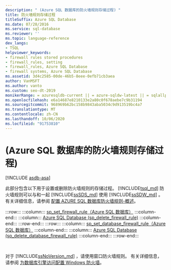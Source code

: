 ```yaml
---
description: " (Azure SQL 数据库的防火墙规则存储过程) "
title: 防火墙规则存储过程
titleSuffix: Azure SQL Database
ms.date: 07/28/2016
ms.service: sql-database
ms.reviewer: ''
ms.topic: language-reference
dev_langs:
- TSQL
helpviewer_keywords:
- firewall rules stored procedures
- firewall_rules, setting
- firewall_rules, Azure SQL Database
- firewall systems, Azure SQL Database
ms.assetid: 3d4c2585-00de-46b5-8eee-0efb71cb3aea
author: VanMSFT
ms.author: vanto
ms.custom: seo-dt-2019
monikerRange: = azuresqldb-current || = azure-sqldw-latest || = sqlallproducts-allversions
ms.openlocfilehash: e6a14687e8210133e2a80c0f678aebe7c9b31194
ms.sourcegitcommit: 968969b62bc158b9843aba5034c9d913519bc4a7
ms.translationtype: MT
ms.contentlocale: zh-CN
ms.lasthandoff: 10/06/2020
ms.locfileid: "91753810"
---
```

# <a name="firewall-rules-stored-procedures-azure-sql-database"></a> (Azure SQL 数据库的防火墙规则存储过程) 
[!INCLUDE [asdb-asa](../../includes/applies-to-version/asdb-asa.md)]

  此部分包含以下用于设置或删除防火墙规则的存储过程。 [!INCLUDE[tsql_md](../../includes/tsql-md.md)] 防火墙规则可以与和一起 [!INCLUDE[ssSDS_md](../../includes/sssds-md.md)] 使用 [!INCLUDE[ssSDW_md](../../includes/sssdw-md.md)] 。 有关详细信息，请参阅 [配置 AZURE SQL 数据库防火墙规则-概述](/azure/azure-sql/database/firewall-configure)。

:::row:::
    :::column:::
        [sp_set_firewall_rule（Azure SQL 数据库）](../../relational-databases/system-stored-procedures/sp-set-firewall-rule-azure-sql-database.md)
    :::column-end:::
    :::column:::
        [Azure SQL Database &#40;sp_delete_firewall_rule&#41;](../../relational-databases/system-stored-procedures/sp-delete-firewall-rule-azure-sql-database.md)
    :::column-end:::
:::row-end:::
:::row:::
    :::column:::
        [sp_set_database_firewall_rule（Azure SQL 数据库）](../../relational-databases/system-stored-procedures/sp-set-database-firewall-rule-azure-sql-database.md)
    :::column-end:::
    :::column:::
        [Azure SQL Database &#40;sp_delete_database_firewall_rule&#41;](../../relational-databases/system-stored-procedures/sp-delete-database-firewall-rule-azure-sql-database.md)
    :::column-end:::
:::row-end:::

&nbsp;
  
对于 [!INCLUDE[ssNoVersion_md](../../includes/ssnoversion-md.md)] ，请使用窗口防火墙规则。 有关详细信息，请参阅 [为数据库引擎访问配置 Windows 防火墙](../../database-engine/configure-windows/configure-a-windows-firewall-for-database-engine-access.md)。   

